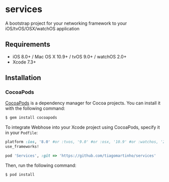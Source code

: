# services
A bootstrap project for your networking framework to your iOS/tvOS/OSX/watchOS application

## Requirements

- iOS 8.0+ / Mac OS X 10.9+ / tvOS 9.0+ / watchOS 2.0+
- Xcode 7.3+

## Installation

### CocoaPods

[CocoaPods](http://cocoapods.org) is a dependency manager for Cocoa projects. You can install it with the following command:

```bash
$ gem install cocoapods
```

To integrate Webhose into your Xcode project using CocoaPods, specify it in your `Podfile`:

```ruby
platform :ios, '8.0' #or :tvos, '9.0' #or :osx, '10.9' #or :watchos, '2.0'
use_frameworks!

pod 'Services', :git => 'https://github.com/tiagomartinho/services'
```

Then, run the following command:

```bash
$ pod install
```
